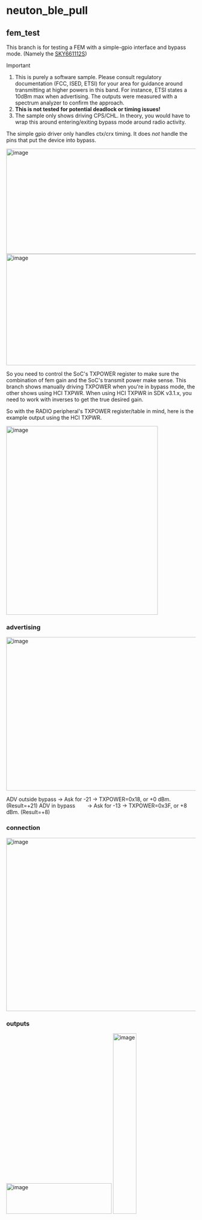 # neuton_ble_pull
## fem_test
This branch is for testing a FEM with a simple-gpio interface and bypass mode. (Namely the [SKY661112S](https://www.skyworksinc.com/-/media/4C7B484628BA46BDADCB2E2AACDFA1ED.pdf))

> [!IMPORTANT]
> 1) This is purely a software sample. Please consult regulatory documentation (FCC, ISED, ETSI) for your area for guidance around transmitting at higher powers in this band. For instance, ETSI states a 10dBm max when advertising. The outputs were measured with a spectrum analyzer to confirm the approach.
> 2) **This is not tested for potential deadlock or timing issues!**
> 3) The sample only shows driving CPS/CHL. In theory, you would have to wrap this around entering/exiting bypass mode around radio activity.

The simple gpio driver only handles ctx/crx timing. It does _not_ handle the pins that put the device into bypass.

<img width="916" height="279" alt="image" src="https://github.com/user-attachments/assets/c672b9e6-1c8f-46f5-b21d-39d95a5708a6" />

<img width="864" height="295" alt="image" src="https://github.com/user-attachments/assets/2f85fa43-19d6-4462-a27e-10d9f4df26cc" />

So you need to control the SoC's TXPOWER register to make sure the combination of fem gain and the SoC's transmit power make sense.
This branch shows manually driving TXPOWER when you're in bypass mode, the other shows using HCI TXPWR. When using HCI TXPWR in SDK v3.1.x, you need to work with inverses to get the true desired gain.

So with the RADIO peripheral's TXPOWER register/table in mind, here is the example output using the HCI TXPWR.

<img width="403" height="500" alt="image" src="https://github.com/user-attachments/assets/34d66102-6add-4345-bf45-c3ecfa704473" />

### advertising
<img width="794" height="407" alt="image" src="https://github.com/user-attachments/assets/6473ba66-32a6-45bc-b21e-65f6673d6859" />

ADV outside bypass -> Ask for -21 -> TXPOWER=0x18, or +0 dBm. (Result=+21)
ADV in bypass       -> Ask for -13 -> TXPOWER=0x3F, or +8 dBm.  (Result=+8)

### connection
<img width="560" height="459" alt="image" src="https://github.com/user-attachments/assets/0ab467ac-62e9-4c57-860c-db0da031e8cf" />

### outputs
<img width="280" height="81" alt="image" src="https://github.com/user-attachments/assets/90b80b74-2217-4684-8213-ed7cc47a90d4" /> <img width="35%" alt="image" src="https://github.com/user-attachments/assets/2c3a3439-bbf2-46e8-96f9-c70d3d72b9b7" />




# Brief
A simple BLE peripheral application that generates mock sensor data and pipes it out via a custom BLE characteristic. It also has a receive characteristic in case you want to configure the device.

This way you can csv it in whatever means you like, preprocess it to ensure signal data is centered, and upload it as training/feature extraction data, even if you don't have a spare serial output for the device.

You can also try to repurpose Nordic UART Service (NUS) to avoid creation of a custom characteristic.


> [!NOTE]
> You could use Enhanced Shockburst (ESB) if you have access to two Nordic devices and pipe out the data potentially faster, with less main.c code content.
> BLE was chosen for this sample for interoperability and to be able to potentially piggyback on an existing BLE application.
> You can see a sample of that [here](https://github.com/droidecahedron/neuton_esb_pull)

# Requirements
## Software
nRF Connect SDK v3.1.0

## Hardware
nRF54L15-DK

# Running the sample
Clone this sample and run `west build -b nrf54l15dk/nrf54l15/cpuapp -p`, then flash your DK with `west flash --recover`.

You can observe the logs to see the 100 samples generated (with the first sample being the iteration), and then piped to the BLE thread.

Connect with any device and enable notifications for the `0x5E85012D` characteristic to see the data come in. You can also write to the `0xDE70CF61` but the sample does nothing but print the data.

# Example output
## Starting up
```
*** Booting nRF Connect SDK v3.1.0-6c6e5b32496e ***
*** Using Zephyr OS v4.1.99-1612683d4010 ***
[00:00:00.000,402] <inf> bt_sdc_hci_driver: SoftDevice Controller build revision: 
                                            fc de 41 eb a2 d1 42 24  00 b5 f8 57 9f ac 9d 9e |..A...B$ ...W....
                                            aa c9 b4 34                                      |...4             
[00:00:00.001,236] <wrn> bt_hci_core: Num of Controller's ACL packets != ACL bt_conn_tx contexts (3 != 10)
[00:00:00.001,590] <inf> bt_hci_core: HW Platform: Nordic Semiconductor (0x0002)
[00:00:00.001,603] <inf> bt_hci_core: HW Variant: nRF54Lx (0x0005)
[00:00:00.001,617] <inf> bt_hci_core: Firmware: Standard Bluetooth controller (0x00) Version 252.16862 Build 1121034987
[00:00:00.002,024] <inf> bt_hci_core: HCI transport: SDC
[00:00:00.002,073] <inf> bt_hci_core: Identity: F2:2F:2D:28:32:A4 (random)
[00:00:00.002,088] <inf> bt_hci_core: HCI: version 6.1 (0x0f) revision 0x3069, manufacturer 0x0059
[00:00:00.002,101] <inf> bt_hci_core: LMP: version 6.1 (0x0f) subver 0x3069
[00:00:00.002,107] <inf> neuton_pull_ble: Bluetooth initialized
[00:00:00.002,557] <inf> neuton_pull_ble: Advertising successfully started
 46--- 72 messages dropped ---
 47 48 49 4A 4B 4C 4D 4E 4F 50 51 52 53 54 55 56 57 58 59 5A 5B 5C 5D 5E 5F 60 61 62 63
[00:00:01.001,553] <inf> neuton_pull_ble: BLE Thread does not detect an active BLE connection
 46--- 72 messages dropped ---
 ```

 ## LE Phone App (nRF Connect for Mobile) scanning for device
 <img width="25%" alt="image" src="https://github.com/user-attachments/assets/ee963c0f-688c-48eb-ab04-769c7b88421a" />

 ## LE Phone App (nRF Connect for Mobile) receiving data
 <img width="25%" alt="image" src="https://github.com/user-attachments/assets/784c5859-496f-4e4e-88d5-e18f6cbc4c28" />
 
> You will see the first byte go up per "iter" every notification.

# Extras
For a reference application (incl. serial data pull) see the [following](https://github.com/Neuton-tinyML/neuton-nordic-thingy53-ble-remotecontrol/blob/13137e79ba527f2bc68213ea8cd8aedb33ceb253/src/main.c#L135-L137).

